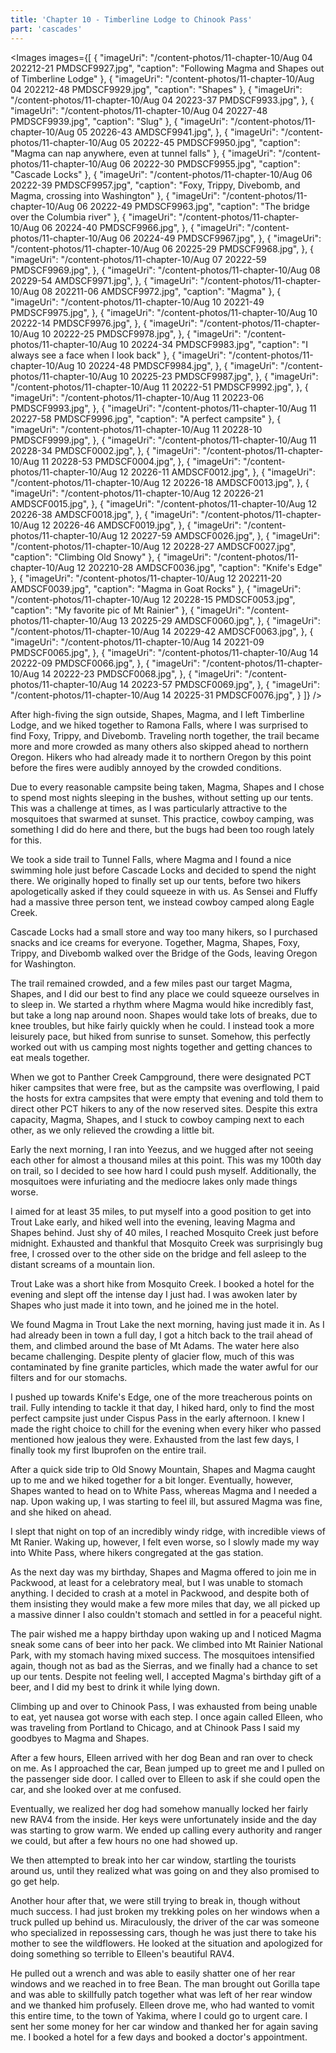 ```yaml
---
title: 'Chapter 10 - Timberline Lodge to Chinook Pass'
part: 'cascades'
---
```


<script lang="ts">
import Images from '$lib/components/Images.svelte';
</script>

<Images images={[
{
"imageUri": "/content-photos/11-chapter-10/Aug 04 202212-21 PMDSCF9927.jpg",
"caption": "Following Magma and Shapes out of Timberline Lodge"
},
{
"imageUri": "/content-photos/11-chapter-10/Aug 04 202212-48 PMDSCF9929.jpg",
"caption": "Shapes"
},
{
"imageUri": "/content-photos/11-chapter-10/Aug 04 20223-37 PMDSCF9933.jpg",
},
{
"imageUri": "/content-photos/11-chapter-10/Aug 04 20227-48 PMDSCF9939.jpg",
"caption": "Slug"
},
{
"imageUri": "/content-photos/11-chapter-10/Aug 05 20226-43 AMDSCF9941.jpg",
},
{
"imageUri": "/content-photos/11-chapter-10/Aug 05 20222-45 PMDSCF9950.jpg",
"caption": "Magma can nap anywhere, even at tunnel falls"
},
{
"imageUri": "/content-photos/11-chapter-10/Aug 06 20222-30 PMDSCF9955.jpg",
"caption": "Cascade Locks"
},
{
"imageUri": "/content-photos/11-chapter-10/Aug 06 20222-39 PMDSCF9957.jpg",
"caption": "Foxy, Trippy, Divebomb, and Magma, crossing into Washington"
},
{
"imageUri": "/content-photos/11-chapter-10/Aug 06 20222-49 PMDSCF9963.jpg",
"caption": "The bridge over the Columbia river"
},
{
"imageUri": "/content-photos/11-chapter-10/Aug 06 20224-40 PMDSCF9966.jpg",
},
{
"imageUri": "/content-photos/11-chapter-10/Aug 06 20224-49 PMDSCF9967.jpg",
},
{
"imageUri": "/content-photos/11-chapter-10/Aug 06 20225-29 PMDSCF9968.jpg",
},
{
"imageUri": "/content-photos/11-chapter-10/Aug 07 20222-59 PMDSCF9969.jpg",
},
{
"imageUri": "/content-photos/11-chapter-10/Aug 08 20229-54 AMDSCF9971.jpg",
},
{
"imageUri": "/content-photos/11-chapter-10/Aug 08 202211-06 AMDSCF9972.jpg",
"caption": "Magma"
},
{
"imageUri": "/content-photos/11-chapter-10/Aug 10 20221-49 PMDSCF9975.jpg",
},
{
"imageUri": "/content-photos/11-chapter-10/Aug 10 20222-14 PMDSCF9976.jpg",
},
{
"imageUri": "/content-photos/11-chapter-10/Aug 10 20222-25 PMDSCF9978.jpg",
},
{
"imageUri": "/content-photos/11-chapter-10/Aug 10 20224-34 PMDSCF9983.jpg",
"caption": "I always see a face when I look back"
},
{
"imageUri": "/content-photos/11-chapter-10/Aug 10 20224-48 PMDSCF9984.jpg",
},
{
"imageUri": "/content-photos/11-chapter-10/Aug 10 20225-23 PMDSCF9987.jpg",
},
{
"imageUri": "/content-photos/11-chapter-10/Aug 11 20222-51 PMDSCF9992.jpg",
},
{
"imageUri": "/content-photos/11-chapter-10/Aug 11 20223-06 PMDSCF9993.jpg",
},
{
"imageUri": "/content-photos/11-chapter-10/Aug 11 20227-58 PMDSCF9996.jpg",
"caption": "A perfect campsite"
},
{
"imageUri": "/content-photos/11-chapter-10/Aug 11 20228-10 PMDSCF9999.jpg",
},
{
"imageUri": "/content-photos/11-chapter-10/Aug 11 20228-34 PMDSCF0002.jpg",
},
{
"imageUri": "/content-photos/11-chapter-10/Aug 11 20228-53 PMDSCF0004.jpg",
},
{
"imageUri": "/content-photos/11-chapter-10/Aug 12 20226-11 AMDSCF0012.jpg",
},
{
"imageUri": "/content-photos/11-chapter-10/Aug 12 20226-18 AMDSCF0013.jpg",
},
{
"imageUri": "/content-photos/11-chapter-10/Aug 12 20226-21 AMDSCF0015.jpg",
},
{
"imageUri": "/content-photos/11-chapter-10/Aug 12 20226-38 AMDSCF0018.jpg",
},
{
"imageUri": "/content-photos/11-chapter-10/Aug 12 20226-46 AMDSCF0019.jpg",
},
{
"imageUri": "/content-photos/11-chapter-10/Aug 12 20227-59 AMDSCF0026.jpg",
},
{
"imageUri": "/content-photos/11-chapter-10/Aug 12 20228-27 AMDSCF0027.jpg",
"caption": "Climbing Old Snowy"
},
{
"imageUri": "/content-photos/11-chapter-10/Aug 12 202210-28 AMDSCF0036.jpg",
"caption": "Knife's Edge"
},
{
"imageUri": "/content-photos/11-chapter-10/Aug 12 202211-20 AMDSCF0039.jpg",
"caption": "Magma in Goat Rocks"
},
{
"imageUri": "/content-photos/11-chapter-10/Aug 12 20228-15 PMDSCF0053.jpg",
"caption": "My favorite pic of Mt Rainier"
},
{
"imageUri": "/content-photos/11-chapter-10/Aug 13 20225-29 AMDSCF0060.jpg",
},
{
"imageUri": "/content-photos/11-chapter-10/Aug 14 20229-42 AMDSCF0063.jpg",
},
{
"imageUri": "/content-photos/11-chapter-10/Aug 14 20221-09 PMDSCF0065.jpg",
},
{
"imageUri": "/content-photos/11-chapter-10/Aug 14 20222-09 PMDSCF0066.jpg",
},
{
"imageUri": "/content-photos/11-chapter-10/Aug 14 20222-23 PMDSCF0068.jpg",
},
{
"imageUri": "/content-photos/11-chapter-10/Aug 14 20223-57 PMDSCF0069.jpg",
},
{
"imageUri": "/content-photos/11-chapter-10/Aug 14 20225-31 PMDSCF0076.jpg",
}
]} />

After high-fiving the sign outside, Shapes, Magma, and I left Timberline Lodge, and we hiked together to Ramona Falls,
where I was surprised to find Foxy, Trippy, and Divebomb. Traveling north together, the trail became more and more
crowded as many others also skipped ahead to northern Oregon. Hikers who had already made it to northern Oregon by this
point before the fires were audibly annoyed by the crowded conditions.

Due to every reasonable campsite being taken, Magma, Shapes and I chose to spend most nights sleeping in the bushes,
without setting up our tents. This was a challenge at times, as I was particularly attractive to the mosquitoes that
swarmed at sunset. This practice, cowboy camping, was something I did do here and there, but the bugs had been too rough
lately for this.

We took a side trail to Tunnel Falls, where Magma and I found a nice swimming hole just before Cascade Locks and decided
to spend the night there. We originally hoped to finally set up our tents, before two hikers apologetically asked if
they could squeeze in with us. As Sensei and Fluffy had a massive three person tent, we instead cowboy camped along
Eagle Creek.

Cascade Locks had a small store and way too many hikers, so I purchased snacks and ice creams for everyone. Together,
Magma, Shapes, Foxy, Trippy, and Divebomb walked over the Bridge of the Gods, leaving Oregon for Washington.

The trail remained crowded, and a few miles past our target Magma, Shapes, and I did our best to find any place we could
squeeze ourselves in to sleep in. We started a rhythm where Magma would hike incredibly fast, but take a long nap around
noon. Shapes would take lots of breaks, due to knee troubles, but hike fairly quickly when he could. I instead took a
more leisurely pace, but hiked from sunrise to sunset. Somehow, this perfectly worked out with us camping most nights
together and getting chances to eat meals together.

When we got to Panther Creek Campground, there were designated PCT hiker campsites that were free, but as the campsite
was overflowing, I paid the hosts for extra campsites that were empty that evening and told them to direct other PCT
hikers to any of the now reserved sites. Despite this extra capacity, Magma, Shapes, and I stuck to cowboy camping next
to each other, as we only relieved the crowding a little bit.

Early the next morning, I ran into Yeezus, and we hugged after not seeing each other for almost a thousand miles at this
point. This was my 100th day on trail, so I decided to see how hard I could push myself. Additionally, the mosquitoes
were infuriating and the mediocre lakes only made things worse.

I aimed for at least 35 miles, to put myself into a good position to get into Trout Lake early, and hiked well into the
evening, leaving Magma and Shapes behind. Just shy of 40 miles, I reached Mosquito Creek just before midnight. Exhausted
and thankful that Mosquito Creek was surprisingly bug free, I crossed over to the other side on the bridge and fell
asleep to the distant screams of a mountain lion.

Trout Lake was a short hike from Mosquito Creek. I booked a hotel for the evening and slept off the intense day I just
had. I was awoken later by Shapes who just made it into town, and he joined me in the hotel.

We found Magma in Trout Lake the next morning, having just made it in. As I had already been in town a full day, I got a
hitch back to the trail ahead of them, and climbed around the base of Mt Adams. The water here also became challenging.
Despite plenty of glacier flow, much of this was contaminated by fine granite particles, which made the water awful for
our filters and for our stomachs.

I pushed up towards Knife's Edge, one of the more treacherous points on trail. Fully intending to tackle it that day, I
hiked hard, only to find the most perfect campsite just under Cispus Pass in the early afternoon. I knew I made the
right choice to chill for the evening when every hiker who passed mentioned how jealous they were. Exhausted from the
last few days, I finally took my first Ibuprofen on the entire trail.

After a quick side trip to Old Snowy Mountain, Shapes and Magma caught up to me and we hiked together for a bit longer.
Eventually, however, Shapes wanted to head on to White Pass, whereas Magma and I needed a nap. Upon waking up, I was
starting to feel ill, but assured Magma was fine, and she hiked on ahead.

I slept that night on top of an incredibly windy ridge, with incredible views of Mt Ranier. Waking up, however, I felt
even worse, so I slowly made my way into White Pass, where hikers congregated at the gas station.

As the next day was my birthday, Shapes and Magma offered to join me in Packwood, at least for a celebratory meal, but I
was unable to stomach anything. I decided to crash at a motel in Packwood, and despite both of them insisting they would
make a few more miles that day, we all picked up a massive dinner I also couldn't stomach and settled in for a peaceful
night.

The pair wished me a happy birthday upon waking up and I noticed Magma sneak some cans of beer into her pack. We climbed
into Mt Rainier National Park, with my stomach having mixed success. The mosquitoes intensified again, though not as bad
as the Sierras, and we finally had a chance to set up our tents. Despite not feeling well, I accepted Magma's birthday
gift of a beer, and I did my best to drink it while lying down.

Climbing up and over to Chinook Pass, I was exhausted from being unable to eat, yet nausea got worse with each step. I
once again called Elleen, who was traveling from Portland to Chicago, and at Chinook Pass I said my goodbyes to Magma
and Shapes.

After a few hours, Elleen arrived with her dog Bean and ran over to check on me. As I approached the car, Bean jumped up
to greet me and I pulled on the passenger side door. I called over to Elleen to ask if she could open the car, and she
looked over at me confused.

Eventually, we realized her dog had somehow manually locked her fairly new RAV4 from the inside. Her keys were
unfortunately inside and the day was starting to grow warm. We ended up calling every authority and ranger we could, but
after a few hours no one had showed up.

We then attempted to break into her car window, startling the tourists around us, until they realized what was going on
and they also promised to go get help.

Another hour after that, we were still trying to break in, though without much success. I had just broken my trekking
poles on her windows when a truck pulled up behind us. Miraculously, the driver of the car was someone who specialized
in repossessing cars, though he was just there to take his mother to see the wildflowers. He looked at the situation and
apologized for doing something so terrible to Elleen's beautiful RAV4.

He pulled out a wrench and was able to easily shatter one of her rear windows and we reached in to free Bean. The man
brought out Gorilla tape and was able to skillfully patch together what was left of her rear window and we thanked him
profusely. Elleen drove me, who had wanted to vomit this entire time, to the town of Yakima, where I could go to urgent
care. I sent her some money for her car window and thanked her for again saving me. I booked a hotel for a few days and
booked a doctor's appointment.
